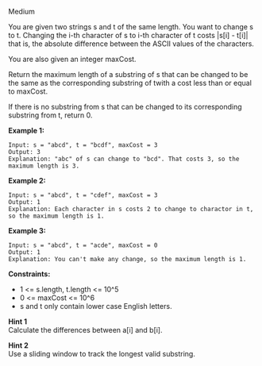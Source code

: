 Medium

You are given two strings s and t of the same length. You want to change s to t. Changing the i-th character of s to i-th character of t costs |s[i] - t[i]| that is, the absolute difference between the ASCII values of the characters.

You are also given an integer maxCost.

Return the maximum length of a substring of s that can be changed to be the same as the corresponding substring of twith a cost less than or equal to maxCost.

If there is no substring from s that can be changed to its corresponding substring from t, return 0.

 

**Example 1:**
```
Input: s = "abcd", t = "bcdf", maxCost = 3
Output: 3
Explanation: "abc" of s can change to "bcd". That costs 3, so the maximum length is 3.
```
**Example 2:**
```
Input: s = "abcd", t = "cdef", maxCost = 3
Output: 1
Explanation: Each character in s costs 2 to change to charactor in t, so the maximum length is 1.
```
**Example 3:**
```
Input: s = "abcd", t = "acde", maxCost = 0
Output: 1
Explanation: You can't make any change, so the maximum length is 1.
```

**Constraints:**

- 1 <= s.length, t.length <= 10^5
- 0 <= maxCost <= 10^6
- s and t only contain lower case English letters.

**Hint 1**  
Calculate the differences between a[i] and b[i].

**Hint 2**  
Use a sliding window to track the longest valid substring.
